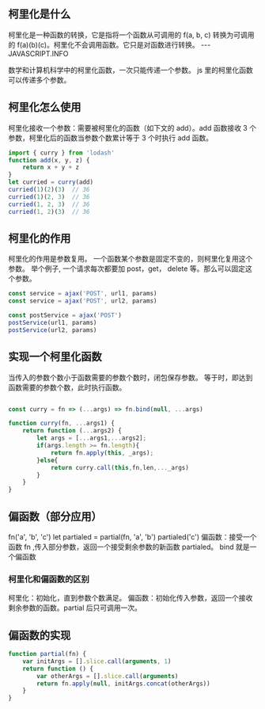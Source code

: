 <!--
 * @Description: 
 * @Author: liushuhao
 * @Date: 2021-02-01 15:14:32
 * @LastEditors: liushuhao
-->
## 柯里化是什么 ##
柯里化是一种函数的转换，它是指将一个函数从可调用的 f(a, b, c) 转换为可调用的 f(a)(b)(c)。柯里化不会调用函数。它只是对函数进行转换。  ---JAVASCRIPT.INFO

数学和计算机科学中的柯里化函数，一次只能传递一个参数。 js 里的柯里化函数可以传递多个参数。
## 柯里化怎么使用 ##
柯里化接收一个参数：需要被柯里化的函数（如下文的 add）。add 函数接收 3 个参数，柯里化后的函数当参数个数累计等于 3 个时执行 add 函数。
```js
import { curry } from 'lodash'
function add(x, y, z) {
    return x + y + z
}
let curried = curry(add)
curried(1)(2)(3)  // 36
curried(1)(2, 3)  // 36
curried(1, 2, 3)  // 36
curried(1, 2)(3)  // 36
```

## 柯里化的作用 ##
柯里化的作用是参数复用。 一个函数某个参数是固定不变的，则柯里化复用这个参数。
举个例子, 一个请求每次都要加 post，get， delete 等。那么可以固定这个参数。
```js
const service = ajax('POST', url1, params)
const service = ajax('POST', url2, params)

const postService = ajax('POST')
postService(url1, params)
postService(url2, params)
```

## 实现一个柯里化函数 ##
当传入的参数个数小于函数需要的参数个数时，闭包保存参数。 等于时，即达到函数需要的参数个数，此时执行函数。

```js

const curry = fn => (...args) => fn.bind(null, ...args) 

function curry(fn, ...args1) {
    return function (...args2) {
        let args = [...args1,...args2];
        if(args.length >= fn.length){
            return fn.apply(this, _args);
        }else{
            return curry.call(this,fn,len,..._args)
        }
    }
}
```

## 偏函数（部分应用） ##
fn('a', 'b', 'c')
let partialed = partial(fn, 'a', 'b')
partialed('c')
偏函数：接受一个函数 fn ,传入部分参数，返回一个接受剩余参数的新函数 partialed。
bind 就是一个偏函数

### 柯里化和偏函数的区别
柯里化：初始化，直到参数个数满足。
偏函数：初始化传入参数，返回一个接收剩余参数的函数。partial 后只可调用一次。

## 偏函数的实现 ##
```js
function partial(fn) {
    var initArgs = [].slice.call(arguments, 1)
    return function () {
        var otherArgs = [].slice.call(arguments)
        return fn.apply(null, initArgs.concat(otherArgs))
    }
}
```

